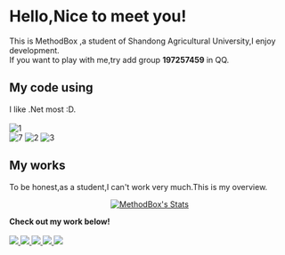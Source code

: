 # Hello,Nice to meet you!
This is MethodBox ,a student of Shandong Agricultural University,I enjoy development.<br>
If you want to play with me,try add group **197257459** in QQ.
## My code using
I like .Net most :D.<br><br>
![1](https://img.shields.io/badge/python-3.9-orange?style=for-the-badge&logo=python&logoColor=orange)  
![7](https://img.shields.io/badge/csharp-9.0-green?style=for-the-badge&logo=csharp&logoColor=green) 
![2](https://img.shields.io/badge/.Net%20Framework-4.7.2-blue) ![3](https://img.shields.io/badge/.Net-6.0-blue) 


## My works
To be honest,as a student,I can't work very much.This is my overview.
<p align="center">
  <a href="https://github.com/ArabidiosisDev" class="rich-diff-level-one">
    <img src="https://github-readme-stats.vercel.app/api?username=ArabidiosisDev&title_color=333&text_color=777" alt="MethodBox's Stats" >
    <!-- &hide=issues
    <img src="https://github-readme-stats.vercel.app/api?username=ArabidiosisDev&hide=issues&title_color=333&text_color=777" alt="MethodBox's Stats" >
    -->
  </a>
</p>
<p>
    <strong>Check out my work below!</strong>
  <br><br>
  <a href="https://github.com/ArabidiosisDev">
    <img src="https://badges.strrl.dev/visits/MethodBoxAwA/MethodBoxAwA?style=flat-square&color=black&logo=github">
  </a>
  <a href="https://github.com/ArabidiosisDev">
    <img src="https://badges.strrl.dev/years/MethodBoxAwA?style=flat-square&color=black&logo=github">
  </a>
  <a href="https://github.com/ArabidiosisDev?tab=repositories">
    <img src="https://badges.strrl.dev/repos/MethodBoxAwA?style=flat-square&color=black&logo=github">
  </a>
  <a href="https://gist.github.com/ArabidiosisDev">
    <img src="https://badges.strrl.dev/gists/Charmve?style=flat-square&color=black&logo=github">
  </a>
  <a href="https://github.com/ArabidiosisDev">
    <img src="https://badges.strrl.dev/commits/monthly/MethodBoxAwA?style=flat-square&color=black&logo=github">
  </a>
</p>

